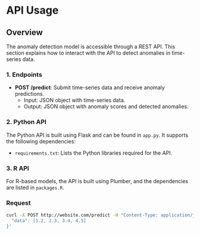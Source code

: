 # API Usage

## Overview

The anomaly detection model is accessible through a REST API. This section explains how to interact with the API to detect anomalies in time-series data.

### 1. Endpoints

- **POST /predict**: Submit time-series data and receive anomaly predictions.
  - Input: JSON object with time-series data.
  - Output: JSON object with anomaly scores and detected anomalies.

### 2. Python API

The Python API is built using Flask and can be found in `app.py`. It supports the following dependencies:

- `requirements.txt`: Lists the Python libraries required for the API.

### 3. R API

For R-based models, the API is built using Plumber, and the dependencies are listed in `packages.R`.

### Request

```bash
curl -X POST http://website.com/predict -H "Content-Type: application/json" -d '{
  "data": [1.2, 2.3, 3.4, 4.5]
}'
